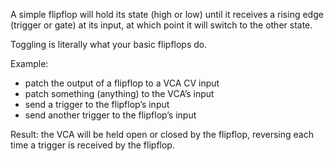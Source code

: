 A simple flipflop will hold its state (high or low) until it receives a rising edge (trigger or gate) at its input, at which point it will switch to the other state.

Toggling is literally what your basic flipflops do.

Example:

- patch the output of a flipflop to a VCA CV input
- patch something (anything) to the VCA’s input
- send a trigger to the flipflop’s input
- send another trigger to the flipflop’s input

Result: the VCA will be held open or closed by the flipflop, reversing each time a trigger is received by the flipflop.


